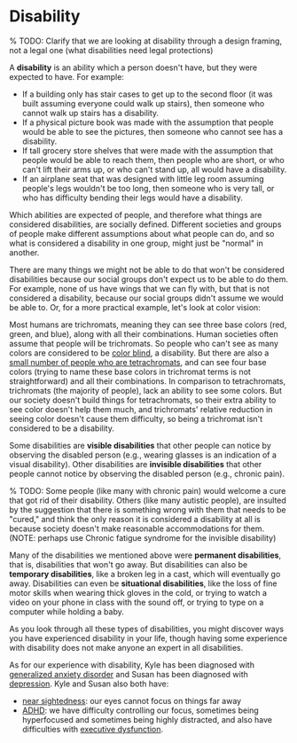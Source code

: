 # Disability

% TODO: Clarify that we are looking at disability through a design framing, not a legal one (what disabilities need legal protections)

A __disability__ is an ability which a person doesn't have, but they were expected to have. For example:
- If a building only has stair cases to get up to the second floor (it was built assuming everyone could walk up stairs), then someone who cannot walk up stairs has a disability.
- If a physical picture book was made with the assumption that people would be able to see the pictures, then someone who cannot see has a disability.
- If tall grocery store shelves that were made with the assumption that people would be able to reach them, then people who are short, or who can't lift their arms up, or who can't stand up, all would have a disability.
- If an airplane seat that was designed with little leg room assuming people's legs wouldn't be too long, then someone who is very tall, or who has difficulty bending their legs would have a disability.

Which abilities are expected of people, and therefore what things are considered disabilities, are socially defined. Different societies and groups of people make different assumptions about what people can do, and so what is considered a disability in one group, might just be "normal" in another.

There are many things we might not be able to do that won't be considered disabilities because our social groups don't expect us to be able to do them. For example, none of us have wings that we can fly with, but that is not considered a disability, because our social groups didn't assume we would be able to. Or, for a more practical example, let's look at color vision:

Most humans are trichromats, meaning they can see three base colors (red, green, and blue), along with all their combinations. Human societies often assume that people will be trichromats. So people who can't see as many colors are considered to be [color blind](https://en.wikipedia.org/wiki/Color_blindness), a disability. But there are also a [small number of people who are tetrachromats](https://www.bbc.com/future/article/20140905-the-women-with-super-human-vision), and can see four base colors (trying to name these base colors in trichromat terms is not straightforward) and all their combinations. In comparison to tetrachromats, trichromats (the majority of people), lack an ability to see some colors. But our society doesn't build things for tetrachromats, so their extra ability to see color doesn't help them much, and trichromats' relative reduction in seeing color doesn't cause them difficulty, so being a trichromat isn't considered to be a disability.

Some disabilities are __visible disabilities__ that other people can notice by observing the disabled person (e.g., wearing glasses is an indication of a visual disability). Other disabilities are __invisible disabilities__ that other people cannot notice by observing the disabled person (e.g., chronic pain).

% TODO: Some people (like many with chronic pain) would welcome a cure that got rid of their disability. Others (like many autistic people), are insulted by the suggestion that there is something wrong with them that needs to be "cured," and think the only reason it is considered a disability at all is because society doesn't make reasonable accommodations for them. (NOTE: perhaps use Chronic fatigue syndrome for the invisible disability)

Many of the disabilities we mentioned above were __permanent disabilities__, that is, disabilities that won't go away. But disabilities can also be __temporary disabilities__, like a broken leg in a cast, which will eventually go away. Disabilities can even be __situational disabilities__, like the loss of fine motor skills when wearing thick gloves in the cold, or trying to watch a video on your phone in class with the sound off, or trying to type on a computer while holding a baby.

As you look through all these types of disabilities, you might discover ways you have experienced disability in your life, though having some experience with disability does not make anyone an expert in all disabilities.

As for our experience with disability, Kyle has been diagnosed with [generalized anxiety disorder](https://www.mayoclinic.org/diseases-conditions/generalized-anxiety-disorder/symptoms-causes/syc-20360803) and Susan has been diagnosed with [depression](https://www.mayoclinic.org/diseases-conditions/depression/symptoms-causes/syc-20356007). Kyle and Susan also both have:
- [near sightedness](https://en.wikipedia.org/wiki/Myopia): our eyes cannot focus on things far away
- [ADHD](https://www.youtube.com/watch?v=xMWtGozn5jU): we have difficulty controlling our focus, sometimes being hyperfocused and sometimes being highly distracted, and also have difficulties with [executive dysfunction](https://youtu.be/H4YIHrEu-TU).
